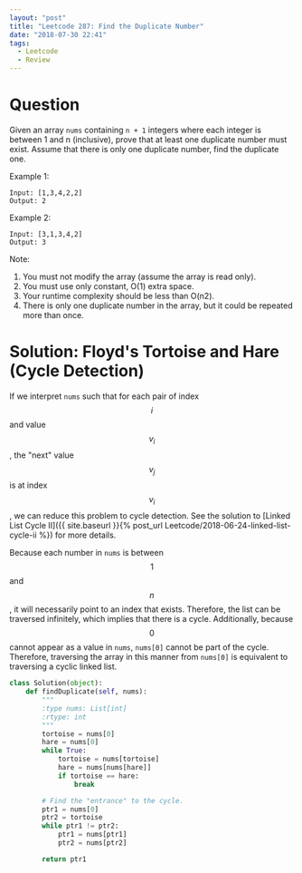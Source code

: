 ```yaml
---
layout: "post"
title: "Leetcode 287: Find the Duplicate Number"
date: "2018-07-30 22:41"
tags:
  - Leetcode
  - Review
---
```


# Question
Given an array `nums` containing `n + 1` integers where each integer is between 1 and n (inclusive), prove that at least one duplicate number must exist. Assume that there is only one duplicate number, find the duplicate one.

Example 1:

```
Input: [1,3,4,2,2]
Output: 2
```

Example 2:

```
Input: [3,1,3,4,2]
Output: 3
```

Note:

1. You must not modify the array (assume the array is read only).
2. You must use only constant, O(1) extra space.
3. Your runtime complexity should be less than O(n2).
4. There is only one duplicate number in the array, but it could be repeated more than once.

# Solution: Floyd's Tortoise and Hare (Cycle Detection)
If we interpret `nums` such that for each pair of index $$i$$ and value $$v_i$$, the "next" value $$v_j$$ is at index $$v_i$$, we can reduce this problem to cycle detection. See the solution to [Linked List Cycle II]({{ site.baseurl }}{% post_url Leetcode/2018-06-24-linked-list-cycle-ii %}) for more details.

Because each number in `nums` is between $$1$$ and $$n$$, it will necessarily point to an index that exists. Therefore, the list can be traversed infinitely, which implies that there is a cycle. Additionally, because $$0$$ cannot appear as a value in `nums`, `nums[0]` cannot be part of the cycle. Therefore, traversing the array in this manner from `nums[0]` is equivalent to traversing a cyclic linked list.

```python
class Solution(object):
    def findDuplicate(self, nums):
        """
        :type nums: List[int]
        :rtype: int
        """
        tortoise = nums[0]
        hare = nums[0]
        while True:
            tortoise = nums[tortoise]
            hare = nums[nums[hare]]
            if tortoise == hare:
                break

        # Find the "entrance" to the cycle.
        ptr1 = nums[0]
        ptr2 = tortoise
        while ptr1 != ptr2:
            ptr1 = nums[ptr1]
            ptr2 = nums[ptr2]

        return ptr1
```
